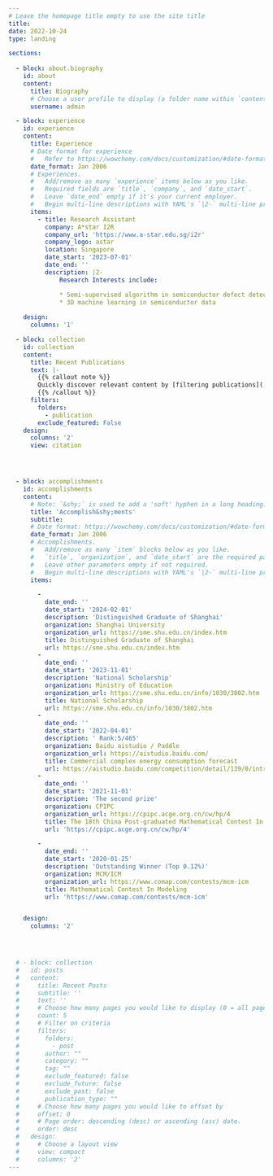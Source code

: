 ```yaml
---
# Leave the homepage title empty to use the site title
title:
date: 2022-10-24
type: landing

sections:
  
  - block: about.biography
    id: about
    content:
      title: Biography
      # Choose a user profile to display (a folder name within `content/authors/`)
      username: admin

  - block: experience
    id: experience
    content:
      title: Experience
      # Date format for experience
      #   Refer to https://wowchemy.com/docs/customization/#date-format
      date_format: Jan 2006
      # Experiences.
      #   Add/remove as many `experience` items below as you like.
      #   Required fields are `title`, `company`, and `date_start`.
      #   Leave `date_end` empty if it's your current employer.
      #   Begin multi-line descriptions with YAML's `|2-` multi-line prefix.
      items:
        - title: Research Assistant
          company: A*star I2R
          company_url: 'https://www.a-star.edu.sg/i2r'
          company_logo: astar
          location: Singapore
          date_start: '2023-07-01'
          date_end: ''
          description: |2-
              Research Interests include:

              * Semi-supervised algorithm in semiconductor defect detection
              * 3D machine learning in semiconductor data
  
    design:
      columns: '1'

  - block: collection
    id: collection
    content:
      title: Recent Publications
      text: |-
        {{% callout note %}}
        Quickly discover relevant content by [filtering publications](./publication/).
        {{% /callout %}}
      filters:
        folders:
          - publication
        exclude_featured: False
    design:
      columns: '2'
      view: citation




  - block: accomplishments
    id: accomplishments
    content:
      # Note: `&shy;` is used to add a 'soft' hyphen in a long heading.
      title: 'Accomplish&shy;ments'
      subtitle:
      # Date format: https://wowchemy.com/docs/customization/#date-format
      date_format: Jan 2006
      # Accomplishments.
      #   Add/remove as many `item` blocks below as you like.
      #   `title`, `organization`, and `date_start` are the required parameters.
      #   Leave other parameters empty if not required.
      #   Begin multi-line descriptions with YAML's `|2-` multi-line prefix.
      items:

        - 
          date_end: ''
          date_start: '2024-02-01'
          description: 'Distinguished Graduate of Shanghai'
          organization: Shanghai University
          organization_url: https://sme.shu.edu.cn/index.htm
          title: Distinguished Graduate of Shanghai
          url: https://sme.shu.edu.cn/index.htm
        - 
          date_end: ''
          date_start: '2023-11-01'
          description: 'National Scholarship'
          organization: Ministry of Education
          organization_url: https://sme.shu.edu.cn/info/1030/3802.htm
          title: National Scholarship
          url: https://sme.shu.edu.cn/info/1030/3802.htm
        - 
          date_end: ''
          date_start: '2022-04-01'
          description: ' Rank:5/465'
          organization: Baidu aistudio / Paddle
          organization_url: https://aistudio.baidu.com/
          title: Commercial complex energy consumption forecast
          url: https://aistudio.baidu.com/competition/detail/139/0/introduction
        - 
          date_end: ''
          date_start: '2021-11-01'
          description: 'The second prize'
          organization: CPIPC
          organization_url: https://cpipc.acge.org.cn/cw/hp/4
          title: The 18th China Post-graduated Mathematical Contest In Modeling
          url: 'https://cpipc.acge.org.cn/cw/hp/4'

        - 
          date_end: ''
          date_start: '2020-01-25'
          description: 'Outstanding Winner (Top 0.12%)'
          organization: MCM/ICM
          organization_url: https://www.comap.com/contests/mcm-icm
          title: Mathematical Contest In Modeling
          url: 'https://www.comap.com/contests/mcm-icm'


    design:
      columns: '2'



  
  # - block: collection
  #   id: posts
  #   content:
  #     title: Recent Posts
  #     subtitle: ''
  #     text: ''
  #     # Choose how many pages you would like to display (0 = all pages)
  #     count: 5
  #     # Filter on criteria
  #     filters:
  #       folders:
  #         - post
  #       author: ""
  #       category: ""
  #       tag: ""
  #       exclude_featured: false
  #       exclude_future: false
  #       exclude_past: false
  #       publication_type: ""
  #     # Choose how many pages you would like to offset by
  #     offset: 0
  #     # Page order: descending (desc) or ascending (asc) date.
  #     order: desc
  #   design:
  #     # Choose a layout view
  #     view: compact
  #     columns: '2'
---
```

